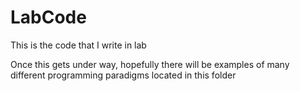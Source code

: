 LabCode
=======

This is the code that I write in lab

Once this gets under way, hopefully there will be examples of many different programming paradigms located in this folder

